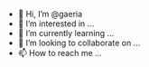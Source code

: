- 👋 Hi, I’m @gaeria
- 👀 I’m interested in ...
- 🌱 I’m currently learning ...
- 💞️ I’m looking to collaborate on ...
- 📫 How to reach me ...

<!---
gaeria/gaeria is a ✨ special ✨ repository because its `README.md` (this file) appears on your GitHub profile.
You can click the Preview link to take a look at your changes.
--->
